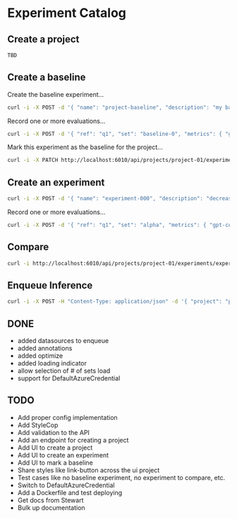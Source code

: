# Experiment Catalog

## Create a project

```bash
TBD
```

## Create a baseline

Create the baseline experiment...

```bash
curl -i -X POST -d '{ "name": "project-baseline", "description": "my baseline" }' -H "Content-Type: application/json" http://localhost:6010/api/projects/project-01/experiments
```

Record one or more evaluations...

```bash
curl -i -X POST -d '{ "ref": "q1", "set": "baseline-0", "metrics": { "gpt-coherance": { "value": 2 }, "gpt-relevance": { "value": 3 }, "gpt-correctness": { "value": 2 } } }' -H "Content-Type: application/json" http://localhost:6010/api/projects/project-01/experiments/pelasne-baseline/results
```

Mark this experiment as the baseline for the project...

```bash
curl -i -X PATCH http://localhost:6010/api/projects/project-01/experiments/project-baseline/baseline
```

## Create an experiment

```bash
curl -i -X POST -d '{ "name": "experiment-000", "description": "decrease temp", "hypothesis": "I believe decreasing the temperature will give better results." }' -H "Content-Type: application/json" http://localhost:6010/api/projects/project-01/experiments
```

Record one or more evaluations...

```bash
curl -i -X POST -d '{ "ref": "q1", "set": "alpha", "metrics": { "gpt-coherance": { "value": 3 }, "gpt-relevance": { "value": 2 }, "gpt-correctness": { "value": 3 } } }' -H "Content-Type: application/json" http://localhost:6010/api/projects/project-01/experiments/experiment-000/results
```

## Compare

```bash
curl -i http://localhost:6010/api/projects/project-01/experiments/experiment-000/compare
```

## Enqueue Inference

```bash
curl -i -X POST -H "Content-Type: application/json" -d '{ "project": "project-01", "experiment": "experiment-000", "set": "both", "datasources": ["test"], "iterations": 3 }' http://localhost:6030/api/queues/pelasne
```

## DONE

- added datasources to enqueue
- added annotations
- added optimize
- added loading indicator
- allow selection of # of sets load
- support for DefaultAzureCredential

## TODO

- Add proper config implementation
- Add StyleCop
- Add validation to the API
- Add an endpoint for creating a project
- Add UI to create a project
- Add UI to create an experiment
- Add UI to mark a baseline
- Share styles like link-button across the ui project
- Test cases like no baseline experiment, no experiment to compare, etc.
- Switch to DefaultAzureCredential
- Add a Dockerfile and test deploying
- Get docs from Stewart
- Bulk up documentation

